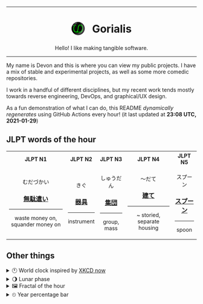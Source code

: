***

<h1 align="center">
<sub>
    <img src="readme/resources/avatar.png" height="36">
</sub>
&nbsp;
Gorialis
</h1>
<p align="center">
Hello! I like making tangible software.
</p>

***

My name is Devon and this is where you can view my public projects. I have a mix of stable and experimental projects, as well as some more comedic repositories.

I work in a handful of different disciplines, but my recent work tends mostly towards reverse engineering, DevOps, and graphical/UX design.

As a fun demonstration of what I can do, this README *dynamically regenerates* using GitHub Actions every hour! (it last updated at **23:08 UTC, 2021-01-29**)

<h2>JLPT words of the hour</h2>
<table>
    <tr>
        <th>JLPT N1</th>
        <th>JLPT N2</th>
        <th>JLPT N3</th>
        <th>JLPT N4</th>
        <th>JLPT N5</th>
    </tr>
    <tr>
        <td>
            <p align="center">むだづかい</p>
            <h3 align="center"><b><a href="https://jisho.org/search/%E7%84%A1%E9%A7%84%E9%81%A3%E3%81%84">無駄遣い</a></b></h3>
            <hr>
            <p align="center">waste money on,<wbr> squander money on</p>
        </td>
        <td>
            <p align="center">きぐ</p>
            <h3 align="center"><b><a href="https://jisho.org/search/%E5%99%A8%E5%85%B7">器具</a></b></h3>
            <hr>
            <p align="center">instrument</p>
        </td>
        <td>
            <p align="center">しゅうだん</p>
            <h3 align="center"><b><a href="https://jisho.org/search/%E9%9B%86%E5%9B%A3">集団</a></b></h3>
            <hr>
            <p align="center">group,<wbr> mass</p>
        </td>
        <td>
            <p align="center">～だて</p>
            <h3 align="center"><b><a href="https://jisho.org/search/%E5%BB%BA%E3%81%A6">建て</a></b></h3>
            <hr>
            <p align="center">~ storied,<wbr> separate housing</p>
        </td>
        <td>
            <p align="center">スプーン</p>
            <h3 align="center"><b><a href="https://jisho.org/search/%E3%82%B9%E3%83%97%E3%83%BC%E3%83%B3">スプーン</a></b></h3>
            <hr>
            <p align="center">spoon</p>
        </td>
    </tr>
</table>

<h2>Other things</h2>
<details>
<summary>🕚  World clock inspired by <a href="https://xkcd.com/now">XKCD now</a></summary>

> <img src="generated/now.png" width="512">

</details>
<details>
<summary>🌖 Lunar phase</summary>

The moon is approximately 58.78% through its phase (Waning Gibbous).

</details>
<details>
<summary>&#x1f5bc; Fractal of the hour</summary>

> <img src="generated/fractal.png" width="512">

</details>
<details>
<summary>&#x23f2; Year percentage bar</summary>
<pre><code>2021 [█▁▁▁▁▁▁▁▁▁▁▁▁▁▁▁▁▁▁▁] 7.94%</code></pre>
</details>
